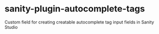 # sanity-plugin-autocomplete-tags
Custom field for creating creatable autocomplete tag input fields in Sanity Studio
